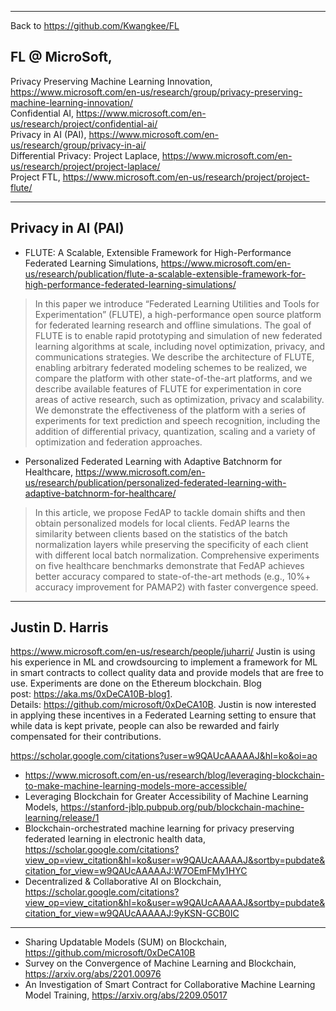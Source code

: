 ***
Back to https://github.com/Kwangkee/FL

## FL @ MicroSoft,  
Privacy Preserving Machine Learning Innovation, https://www.microsoft.com/en-us/research/group/privacy-preserving-machine-learning-innovation/   
Confidential AI, https://www.microsoft.com/en-us/research/project/confidential-ai/  
Privacy in AI (PAI), https://www.microsoft.com/en-us/research/group/privacy-in-ai/  
Differential Privacy: Project Laplace, https://www.microsoft.com/en-us/research/project/project-laplace/  
Project FTL, https://www.microsoft.com/en-us/research/project/project-flute/

***
## Privacy in AI (PAI)
- FLUTE: A Scalable, Extensible Framework for High-Performance Federated Learning Simulations, https://www.microsoft.com/en-us/research/publication/flute-a-scalable-extensible-framework-for-high-performance-federated-learning-simulations/ 
>In this paper we introduce “Federated Learning Utilities and Tools for Experimentation” (FLUTE), a high-performance open source platform for federated learning research and offline simulations. The goal of FLUTE is to enable rapid prototyping and simulation of new federated learning algorithms at scale, including novel optimization, privacy, and communications strategies. We describe the architecture of FLUTE, enabling arbitrary federated modeling schemes to be realized, we compare the platform with other state-of-the-art platforms, and we describe available features of FLUTE for experimentation in core areas of active research, such as optimization, privacy and scalability. We demonstrate the effectiveness of the platform with a series of experiments for text prediction and speech recognition, including the addition of differential privacy, quantization, scaling and a variety of optimization and federation approaches.

- Personalized Federated Learning with Adaptive Batchnorm for Healthcare, https://www.microsoft.com/en-us/research/publication/personalized-federated-learning-with-adaptive-batchnorm-for-healthcare/ 
>In this article, we propose FedAP to tackle domain shifts and then obtain personalized models for local clients. FedAP learns the similarity between clients based on the statistics of the batch normalization layers while preserving the specificity of each client with different local batch normalization. Comprehensive experiments on five healthcare benchmarks demonstrate that FedAP achieves better accuracy compared to state-of-the-art methods (e.g., 10%+ accuracy improvement for PAMAP2) with faster convergence speed.

***
## Justin D. Harris
https://www.microsoft.com/en-us/research/people/juharri/
Justin is using his experience in ML and crowdsourcing to implement a framework for ML in smart contracts to collect quality data and provide models that are free to use. Experiments are done on the Ethereum blockchain. Blog post: https://aka.ms/0xDeCA10B-blog1. Details: https://github.com/microsoft/0xDeCA10B. Justin is now interested in applying these incentives in a Federated Learning setting to ensure that while data is kept private, people can also be rewarded and fairly compensated for their contributions.

https://scholar.google.com/citations?user=w9QAUcAAAAAJ&hl=ko&oi=ao  
- https://www.microsoft.com/en-us/research/blog/leveraging-blockchain-to-make-machine-learning-models-more-accessible/
- Leveraging Blockchain for Greater Accessibility of Machine Learning Models, https://stanford-jblp.pubpub.org/pub/blockchain-machine-learning/release/1
- Blockchain-orchestrated machine learning for privacy preserving federated learning in electronic health data, https://scholar.google.com/citations?view_op=view_citation&hl=ko&user=w9QAUcAAAAAJ&sortby=pubdate&citation_for_view=w9QAUcAAAAAJ:W7OEmFMy1HYC
- Decentralized & Collaborative AI on Blockchain, https://scholar.google.com/citations?view_op=view_citation&hl=ko&user=w9QAUcAAAAAJ&sortby=pubdate&citation_for_view=w9QAUcAAAAAJ:9yKSN-GCB0IC

***
- Sharing Updatable Models (SUM) on Blockchain, https://github.com/microsoft/0xDeCA10B
- Survey on the Convergence of Machine Learning and Blockchain, https://arxiv.org/abs/2201.00976
- An Investigation of Smart Contract for Collaborative Machine Learning Model Training, https://arxiv.org/abs/2209.05017

